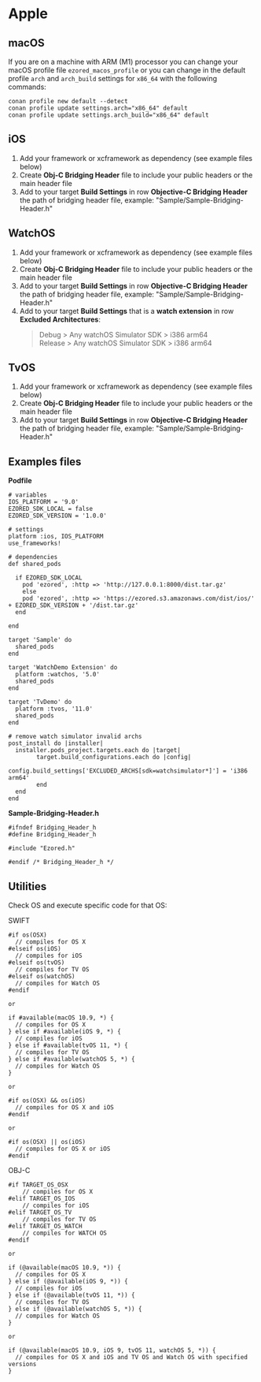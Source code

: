 # Apple


## macOS

If you are on a machine with ARM (M1) processor you can change your macOS profile file `ezored_macos_profile` or you can change in the default profile `arch` and `arch_build` settings for `x86_64` with the following commands:

```
conan profile new default --detect
conan profile update settings.arch="x86_64" default
conan profile update settings.arch_build="x86_64" default
```

## iOS

1. Add your framework or xcframework as dependency (see example files below)
2. Create **Obj-C Bridging Header** file to include your public headers or the main header file
3. Add to your target **Build Settings** in row **Objective-C Bridging Header** the path of bridging header file, example: "Sample/Sample-Bridging-Header.h"

## WatchOS

1. Add your framework or xcframework as dependency (see example files below)
2. Create **Obj-C Bridging Header** file to include your public headers or the main header file
3. Add to your target **Build Settings** in row **Objective-C Bridging Header** the path of bridging header file, example: "Sample/Sample-Bridging-Header.h"
4. Add to your target **Build Settings** that is a **watch extension** in row **Excluded Architectures**:
    > Debug > Any watchOS Simulator SDK > i386 arm64      
    > Release > Any watchOS Simulator SDK > i386 arm64  

## TvOS

1. Add your framework or xcframework as dependency (see example files below)
2. Create **Obj-C Bridging Header** file to include your public headers or the main header file
3. Add to your target **Build Settings** in row **Objective-C Bridging Header** the path of bridging header file, example: "Sample/Sample-Bridging-Header.h"

## Examples files

**Podfile**

```
# variables
IOS_PLATFORM = '9.0'
EZORED_SDK_LOCAL = false
EZORED_SDK_VERSION = '1.0.0'

# settings
platform :ios, IOS_PLATFORM
use_frameworks!

# dependencies
def shared_pods
  
  if EZORED_SDK_LOCAL
    pod 'ezored', :http => 'http://127.0.0.1:8000/dist.tar.gz'
    else
    pod 'ezored', :http => 'https://ezored.s3.amazonaws.com/dist/ios/' + EZORED_SDK_VERSION + '/dist.tar.gz'
  end

end

target 'Sample' do
  shared_pods
end

target 'WatchDemo Extension' do
  platform :watchos, '5.0'
  shared_pods
end

target 'TvDemo' do
  platform :tvos, '11.0'
  shared_pods
end

# remove watch simulator invalid archs
post_install do |installer|
  installer.pods_project.targets.each do |target|
        target.build_configurations.each do |config|
              config.build_settings['EXCLUDED_ARCHS[sdk=watchsimulator*]'] = 'i386 arm64'
        end
  end
end
```

**Sample-Bridging-Header.h**

```
#ifndef Bridging_Header_h
#define Bridging_Header_h

#include "Ezored.h"

#endif /* Bridging_Header_h */
```

## Utilities

Check OS and execute specific code for that OS:

SWIFT

```
#if os(OSX)
  // compiles for OS X
#elseif os(iOS)
  // compiles for iOS
#elseif os(tvOS)
  // compiles for TV OS
#elseif os(watchOS)
  // compiles for Watch OS
#endif

or

if #available(macOS 10.9, *) {
  // compiles for OS X
} else if #available(iOS 9, *) {
  // compiles for iOS
} else if #available(tvOS 11, *) {
  // compiles for TV OS
} else if #available(watchOS 5, *) {
  // compiles for Watch OS
}

or

#if os(OSX) && os(iOS)
  // compiles for OS X and iOS
#endif

or

#if os(OSX) || os(iOS)
  // compiles for OS X or iOS
#endif
```

OBJ-C

```
#if TARGET_OS_OSX
    // compiles for OS X
#elif TARGET_OS_IOS
    // compiles for iOS
#elif TARGET_OS_TV
    // compiles for TV OS
#elif TARGET_OS_WATCH
    // compiles for WATCH OS
#endif

or 

if (@available(macOS 10.9, *)) {
  // compiles for OS X
} else if (@available(iOS 9, *)) {
  // compiles for iOS
} else if (@available(tvOS 11, *)) {
  // compiles for TV OS
} else if (@available(watchOS 5, *)) {
  // compiles for Watch OS
}

or

if (@available(macOS 10.9, iOS 9, tvOS 11, watchOS 5, *)) {
  // compiles for OS X and iOS and TV OS and Watch OS with specified versions
}
```